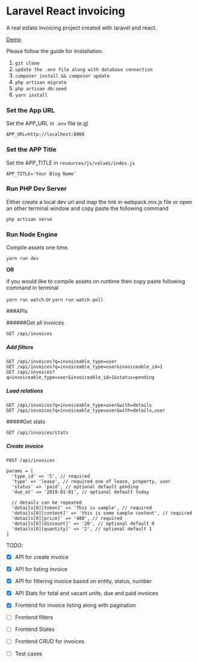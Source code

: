 # Laravel React invoicing

A real estate invoicing project created with laravel and react.

[Demo](http://invoices.moeen.me/)

Please follow the guide for iinstallation.

1. `git clone`
2. `update the .env file along with database connection`
3. `composer install && composer update`
4. `php artisan migrate`
5. `php artisan db:seed`
6. `yarn install`

### Set the App URL
Set the APP_URL in `.env` file (e.g)

```
APP_URL=http://localhost:8000
```

### Set the APP Title
Set the APP_TITLE in `resources/js/values/index.js`

```angular2html
APP_TITLE='Your Blog Name'
```

### Run PHP Dev Server
Either create a local dev url and map the link in webpack.mix.js file or open an other terminal window and copy paste the following command

```
php artisan serve
```

### Run Node Engine

Compile assets one time.
```
yarn run dev
```
**OR**

if you would like to compile assets on runtime then copy paste following command in terminal 

`yarn run watch` or `yarn run watch-poll`

###APIs

######Get all invoices

```GET /api/invoices```

##### Add filters

```
GET /api/invoices?q=invoiceable_type=user
GET /api/invoices?q=invoiceable_type=user&invoiceable_id=1
GET /api/invoices?q=invoiceable_type=user&invoiceable_id=1&status=pending
```

##### Load relations
```
GET /api/invoices?q=invoiceable_type=user&with=details
GET /api/invoices?q=invoiceable_type=user&with=details,user
```

#####Get stats
```
GET /api/invoices/stats
```

##### Create invoice
```
POST /api/invoices

params = [
  'type_id' => '5', // required
  'type' => 'lease', // required one of lease, property, user
  'status' => 'paid', // optional default pending
  'due_at' => '2019-01-01', // optional default today
  
  // details can be repeated
  'details[0][token]' => 'This is sample', // required
  'details[0][content]' => 'this is some sample content', // required
  'details[0][price]' => '400', // required
  'details[0][discount]' => '20', // optional default 0
  'details[0][quantity]' => '2', // optional default 1
]
```

TODO:
- [x] API for create invoice
- [x] API for listing invoice
- [x] API for filtering invoice based on entity, status, number
- [x] API Stats for total and vacant units, due and paid invoices
- [x] Frontend for invoice listing along with pagination
- [ ] Frontend filters 
- [ ] Frontend States
- [ ] Frontend CRUD for invoices
- [ ] Test cases



